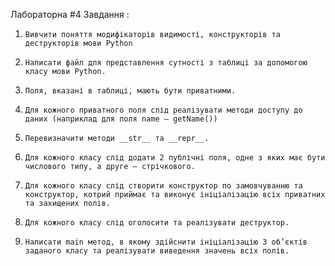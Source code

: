 Лабораторна #4 
Завдання :
1.     Вивчити поняття модифікаторів видимості, конструкторів та деструкторів мови Python
2.     Написати файл для представлення сутності з таблиці за допомогою класу мови Python.
3.     Поля, вказані в таблиці, мають бути приватними.
4.     Для кожного приватного поля слід реалізувати методи доступу до даних (наприклад для поля name – getName())
5.     Перевизначити методи __str__ та __repr__.
6.     Для кожного класу слід додати 2 публічні поля, одне з яких має бути числового типу, а друге – стрічкового.
7.     Для кожного класу слід створити конструктор по замовчуванню та конструктор, котрий приймає та виконує ініціалізацію всіх приватних та захищених полів.
8.     Для кожного класу слід оголосити та реалізувати деструктор.
9.     Написати main метод, в якому здійснити ініціалізацію 3 об’єктів заданого класу та реалізувати виведення значень всіх полів.
